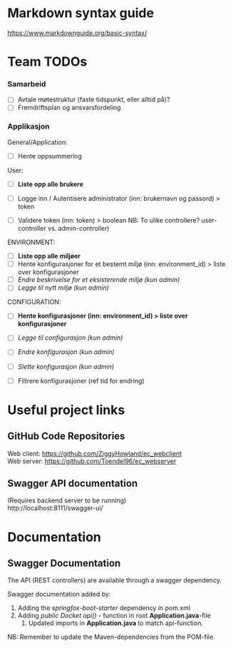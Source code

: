 # Markdown syntax guide
https://www.markdownguide.org/basic-syntax/

# Team TODOs
### Samarbeid
- [ ] Avtale møtestruktur (faste tidspunkt, eller alltid på)?
- [ ] Fremdriftsplan og ansvarsfordeling

### Applikasjon
General/Application:
- [ ] Hente oppsummering

User:
- [ ] **Liste opp alle brukere**
- [ ] Logge inn / Autentisere administrator (inn: brukernavn og passord) > token
- [ ] Validere token (inn: token) > boolean
NB: To ulike controllere? user-controller vs. admin-controller)
     

ENVIRONMENT:

- [ ] **Liste opp alle miljøer**
- [ ] Hente konfigurasjoner for et bestemt miljø (inn: environment_id) > liste over konfigurasjoner
- [ ] *Endre beskrivelse for et eksisterende miljø (kun admin)*
- [ ] *Legge til nytt miljø (kun admin)*

CONFIGURATION:
- [ ] **Hente konfigurasjoner (inn: environment_id) > liste over konfigurasjoner**
- [ ] *Legge til configurasjon (kun admin)*
- [ ] *Endre konfigurasjon (kun admin)*
- [ ] *Slette konfigurasjon (kun admin)*
- [ ] Filtrere konfigurasjoner (ref tid for endring)


# Useful project links

## GitHub Code Repositories
Web client: https://github.com/ZiggyHowland/ec_webclient \
Web server: https://github.com/Toendel96/ec_webserver

## Swagger API documentation
(Requires backend server to be running) \
http://localhost:8111/swagger-ui/ 


# Documentation

## Swagger Documentation
The API (REST controllers) are available through a swagger dependency.  

Swagger documentation added by:
1. Adding the *springfox-boot-starter* dependency in pom.xml
2. Adding *public Docket api()* - function in root **Application.java**-file
    1. Updated imports in **Application.java** to match api-function.

NB: Remember to update the Maven-dependencies from the POM-file.
   
